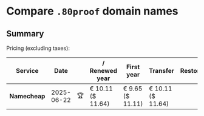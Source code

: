 # Compare `.80proof` domain names

## Summary

Pricing (excluding taxes):

| Service | Date |  | / Renewed year | First year | Transfer | Restoration |
|--|--|--|--|--|--|--|
| **Namecheap** | 2025-06-22 | 🏆 | € 10.11<br>($ 11.64) | € 9.65<br>($ 11.11) | € 10.11<br>($ 11.64) |  |
